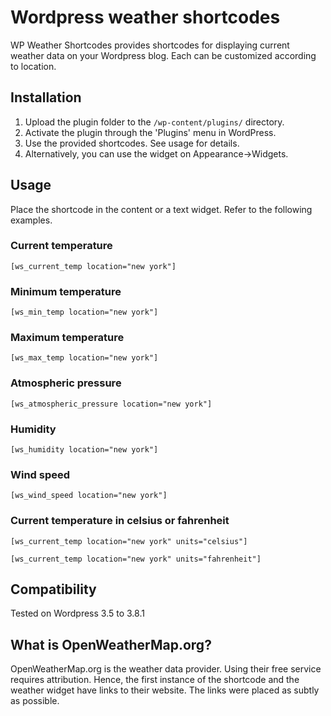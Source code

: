 # Wordpress weather shortcodes
WP Weather Shortcodes provides shortcodes for displaying current weather data on your Wordpress blog. Each can be customized according to location.

## Installation

1. Upload the plugin folder to the `/wp-content/plugins/` directory.
2. Activate the plugin through the 'Plugins' menu in WordPress.
3. Use the provided shortcodes. See usage for details.
4. Alternatively, you can use the widget on Appearance->Widgets.

## Usage

Place the shortcode in the content or a text widget. Refer to the following examples.

### Current temperature
`[ws_current_temp location="new york"] `

### Minimum temperature
`[ws_min_temp location="new york"]`

### Maximum temperature
`[ws_max_temp location="new york"]`

### Atmospheric pressure
`[ws_atmospheric_pressure location="new york"]`

### Humidity
`[ws_humidity location="new york"]`

### Wind speed
`[ws_wind_speed location="new york"]`

### Current temperature in celsius or fahrenheit
`[ws_current_temp location="new york" units="celsius"]`

`[ws_current_temp location="new york" units="fahrenheit"]`

## Compatibility

Tested on Wordpress 3.5 to 3.8.1

## What is OpenWeatherMap.org?

OpenWeatherMap.org is the weather data provider. Using their free service requires attribution. Hence, the first instance of the shortcode and the weather widget have links to their website. The links were placed as subtly as possible. 
